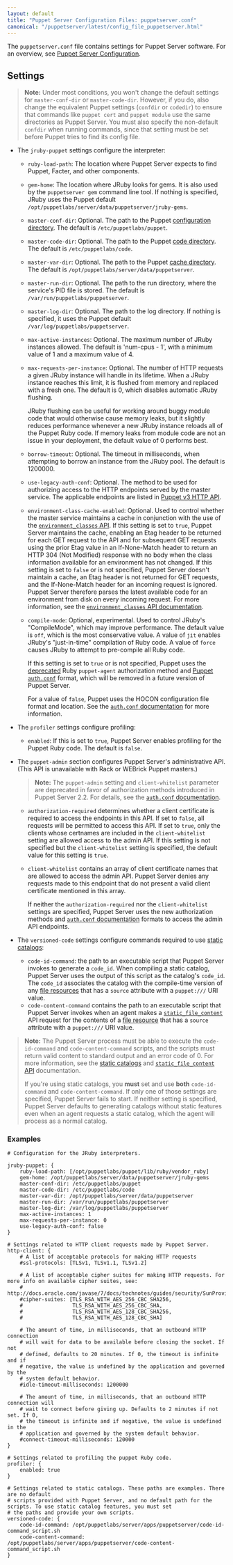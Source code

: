 ```yaml
---
layout: default
title: "Puppet Server Configuration Files: puppetserver.conf"
canonical: "/puppetserver/latest/config_file_puppetserver.html"
---
```


[configuration directory]: /puppet/latest/reference/dirs_confdir.html
[code directory]: /puppet/latest/reference/dirs_codedir.html
[cache directory]: /puppet/latest/reference/dirs_vardir.html
[`auth.conf` documentation]: ./config_file_auth.html
[`environment_classes` API documentation]: ./puppet-api/v3/environment_classes.html
[deprecated]: ./deprecated_features.html
[static catalogs]: /puppet/latest/reference/static_catalogs.html
[file resource]: /puppet/latest/reference/type.html#file
[`static_file_content`]: ./puppet-api/v3/static_file_content.html

The `puppetserver.conf` file contains settings for Puppet Server software. For an overview, see [Puppet Server Configuration](./configuration.html).

## Settings

> **Note:** Under most conditions, you won't change the default settings for `master-conf-dir` or `master-code-dir`. However, if you do, also change the equivalent Puppet settings (`confdir` or `codedir`) to ensure that commands like `puppet cert` and `puppet module` use the same directories as Puppet Server. You must also specify the non-default `confdir` when running commands, since that setting must be set before Puppet tries to find its config file.

* The `jruby-puppet` settings configure the interpreter:
    * `ruby-load-path`: The location where Puppet Server expects to find Puppet, Facter, and other components.
    * `gem-home`: The location where JRuby looks for gems. It is also used by the `puppetserver gem` command line tool. If nothing is specified, JRuby uses the Puppet default `/opt/puppetlabs/server/data/puppetserver/jruby-gems`.
    * `master-conf-dir`: Optional. The path to the Puppet [configuration directory][]. The default is `/etc/puppetlabs/puppet`.
    * `master-code-dir`: Optional. The path to the Puppet [code directory][]. The default is `/etc/puppetlabs/code`.
    * `master-var-dir`: Optional. The path to the Puppet [cache directory][]. The default is `/opt/puppetlabs/server/data/puppetserver`.
    * `master-run-dir`: Optional. The path to the run directory, where the service's PID file is stored. The default is `/var/run/puppetlabs/puppetserver`.
    * `master-log-dir`: Optional. The path to the log directory. If nothing is specified, it uses the Puppet default `/var/log/puppetlabs/puppetserver`.
    * `max-active-instances`: Optional. The maximum number of JRuby instances allowed. The default is 'num-cpus - 1', with a minimum value of 1 and a maximum value of 4.
    * `max-requests-per-instance`: Optional. The number of HTTP requests a given JRuby instance will handle in its lifetime. When a JRuby instance reaches this limit, it is flushed from memory and replaced with a fresh one. The default is 0, which disables automatic JRuby flushing.

        JRuby flushing can be useful for working around buggy module code that would otherwise cause memory leaks, but it slightly reduces performance whenever a new JRuby instance reloads all of the Puppet Ruby code. If memory leaks from module code are not an issue in your deployment, the default value of 0 performs best.
    * `borrow-timeout`: Optional. The timeout in milliseconds, when attempting to borrow an instance from the JRuby pool. The default is 1200000.
    * `use-legacy-auth-conf`: Optional. The method to be used for authorizing access to the HTTP endpoints served by the master service. The applicable endpoints are listed in [Puppet v3 HTTP API](/puppet/latest/reference/http_api/http_api_index.html#puppet-v3-http-api).
    * `environment-class-cache-enabled`: Optional. Used to control whether the master service maintains a cache in conjunction with the use of the [`environment_classes` API](./puppet-api/v3/environment_classes.html). If this setting is set to `true`, Puppet Server maintains the cache, enabling an Etag header to be returned for each GET request to the API and for subsequent GET requests using the prior Etag value in an If-None-Match header to return an HTTP 304 (Not Modified) response with no body when the class information available for an environment has not changed. If this setting is set to `false` or is not specified, Puppet Server doesn't maintain a cache, an Etag header is not returned for GET requests, and the If-None-Match header for an incoming request is ignored. Puppet Server therefore parses the latest available code for an environment from disk on every incoming request. For more information, see the [`environment_classes` API documentation][].
    * `compile-mode`: Optional, experimental. Used to control JRuby's "CompileMode", which may improve performance. The default value is `off`, which is the most conservative value. A value of `jit` enables JRuby's "just-in-time" compilation of Ruby code. A value of `force` causes JRuby to attempt to pre-compile all Ruby code.

        If this setting is set to `true` or is not specified, Puppet uses the [deprecated][] Ruby `puppet-agent` authorization method and [Puppet `auth.conf`][`auth.conf` documentation] format, which will be removed in a future version of Puppet Server.

        For a value of `false`, Puppet uses the HOCON configuration file format and location. See the [`auth.conf` documentation](./config_file_auth.html) for more information.
* The `profiler` settings configure profiling:
    * `enabled`: If this is set to `true`, Puppet Server enables profiling for the Puppet Ruby code. The default is `false`.
* The `puppet-admin` section configures Puppet Server's administrative API. (This API is unavailable with Rack or WEBrick Puppet masters.)

    > **Note:** The `puppet-admin` setting and `client-whitelist` parameter are deprecated in favor of authorization methods introduced in Puppet Server 2.2. For details, see the [`auth.conf` documentation][].
    * `authorization-required` determines whether a client certificate is required to access the endpoints in this API. If set to `false`, all requests will be permitted to access this API. If set to `true`, only the clients whose certnames are included in the `client-whitelist` setting are allowed access to the admin API. If this setting is not specified but the `client-whitelist` setting is specified, the default value for this setting is `true`.
    * `client-whitelist` contains an array of client certificate names that are allowed to access the admin API. Puppet Server denies any requests made to this endpoint that do not present a valid client certificate mentioned in this array.

        If neither the `authorization-required` nor the `client-whitelist` settings are specified, Puppet Server uses the new authorization methods and [`auth.conf` documentation][] formats to access the admin API endpoints.

* The `versioned-code` settings configure commands required to use [static catalogs][]:
    * `code-id-command`: the path to an executable script that Puppet Server invokes to generate a `code_id`. When compiling a static catalog, Puppet Server uses the output of this script as the catalog's `code_id`. The `code_id` associates the catalog with the compile-time version of any [file resources][file resource] that has a `source` attribute with a `puppet:///` URI value.
    * `code-content-command` contains the path to an executable script that Puppet Server invokes when an agent makes a [`static_file_content`][] API request for the contents of a [file resource][] that has a `source` attribute with a `puppet:///` URI value.

> **Note:** The Puppet Server process must be able to execute the `code-id-command` and `code-content-command` scripts, and the scripts must return valid content to standard output and an error code of 0. For more information, see the [static catalogs][] and [`static_file_content` API][`static_file_content`] documentation.
>
> If you're using static catalogs, you **must** set and use **both** `code-id-command` and `code-content-command`. If only one of those settings are specified, Puppet Server fails to start. If neither setting is specified, Puppet Server defaults to generating catalogs without static features even when an agent requests a static catalog, which the agent will process as a normal catalog.

### Examples

``` hocon
# Configuration for the JRuby interpreters.

jruby-puppet: {
    ruby-load-path: [/opt/puppetlabs/puppet/lib/ruby/vendor_ruby]
    gem-home: /opt/puppetlabs/server/data/puppetserver/jruby-gems
    master-conf-dir: /etc/puppetlabs/puppet
    master-code-dir: /etc/puppetlabs/code
    master-var-dir: /opt/puppetlabs/server/data/puppetserver
    master-run-dir: /var/run/puppetlabs/puppetserver
    master-log-dir: /var/log/puppetlabs/puppetserver
    max-active-instances: 1
    max-requests-per-instance: 0
    use-legacy-auth-conf: false
}

# Settings related to HTTP client requests made by Puppet Server.
http-client: {
    # A list of acceptable protocols for making HTTP requests
    #ssl-protocols: [TLSv1, TLSv1.1, TLSv1.2]

    # A list of acceptable cipher suites for making HTTP requests. For more info on available cipher suites, see:
    # http://docs.oracle.com/javase/7/docs/technotes/guides/security/SunProviders.html#SunJSSEProvider
    #cipher-suites: [TLS_RSA_WITH_AES_256_CBC_SHA256,
    #                TLS_RSA_WITH_AES_256_CBC_SHA,
    #                TLS_RSA_WITH_AES_128_CBC_SHA256,
    #                TLS_RSA_WITH_AES_128_CBC_SHA]

    # The amount of time, in milliseconds, that an outbound HTTP connection
    # will wait for data to be available before closing the socket. If not
    # defined, defaults to 20 minutes. If 0, the timeout is infinite and if
    # negative, the value is undefined by the application and governed by the
    # system default behavior.
    #idle-timeout-milliseconds: 1200000

    # The amount of time, in milliseconds, that an outbound HTTP connection will
    # wait to connect before giving up. Defaults to 2 minutes if not set. If 0,
    # the timeout is infinite and if negative, the value is undefined in the
    # application and governed by the system default behavior.
    #connect-timeout-milliseconds: 120000
}

# Settings related to profiling the puppet Ruby code.
profiler: {
    enabled: true
}

# Settings related to static catalogs. These paths are examples. There are no default
# scripts provided with Puppet Server, and no default path for the scripts. To use static catalog features, you must set
# the paths and provide your own scripts.
versioned-code: {
    code-id-command: /opt/puppetlabs/server/apps/puppetserver/code-id-command_script.sh
    code-content-command: /opt/puppetlabs/server/apps/puppetserver/code-content-command_script.sh
}
```